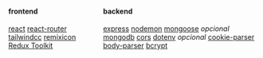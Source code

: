 <div style="display: flex; gap: 2rem">
<div>

#### frontend
[react](https://react.dev/)
[react-router](https://reactrouter.com/start/library/installation)
[tailwindcc](https://tailwindcss.com/docs/installation/using-vite)
[remixicon](https://remixicon.com/)
[Redux Toolkit](https://redux-toolkit.js.org/)

</div>

<div>

#### backend
[express](htttps://expressjs.com/)
[nodemon]([https://nodemonjs.)
[mongoose](https://mongoosejs.com/) *opcional*
[mongodb](https://www.mongodb.com/products/platform/cloud)
[cors](https://www.npmjs.com/package/cors)
[dotenv](https://www.npmjs.com/package/dotenv) *opcional*
[cookie-parser](https://www.npmjs.com/package/cookie-parser)
[body-parser](https://www.npmjs.com/package/body-parser)
[bcrypt](https://www.npmjs.com/package/bcrypt)

</div>
</div>